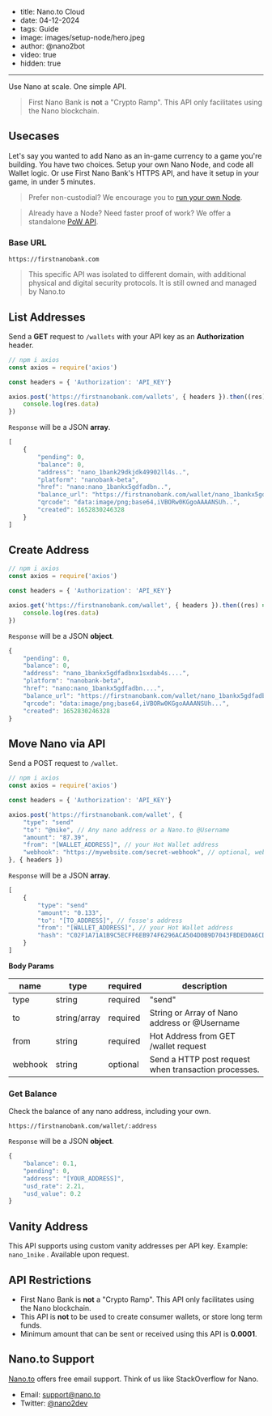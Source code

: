 - title: Nano.to Cloud
- date: 04-12-2024
- tags: Guide
- image: images/setup-node/hero.jpeg
- author: @nano2bot
- video: true
- hidden: true
-----

Use Nano at scale. One simple API.

> First Nano Bank is **not** a "Crypto Ramp". This API only facilitates using the Nano blockchain.

## Usecases

Let's say you wanted to add Nano as an in-game currency to a game you're building. You have two choices. Setup your own Nano Node, and code all Wallet logic. Or use First Nano Bank's HTTPS API, and have it setup in your game, in under 5 minutes. 

> Prefer non-custodial? We encourage you to [run your own Node](/setup-node). 

> Already have a Node? Need faster proof of work? We offer a standalone [PoW API](/pow-api).

### Base URL

```
https://firstnanobank.com
```

> This specific API was isolated to different domain, with additional physical and digital security protocols. It is still owned and managed by Nano.to

## List Addresses

Send a **GET** request to ```/wallets``` with your API key as an **Authorization** header. 

```js
// npm i axios
const axios = require('axios')

const headers = { 'Authorization': 'API_KEY'}

axios.post('https://firstnanobank.com/wallets', { headers }).then((res) => {
	console.log(res.data)
})
```

```Response``` will be a JSON **array**. 

```js
[
	{
		"pending": 0,
		"balance": 0,
		"address": "nano_1bank29dkjdk49902ll4s..",
		"platform": "nanobank-beta",
		"href": "nano:nano_1bankx5gdfadbn..",
		"balance_url": "https://firstnanobank.com/wallet/nano_1bankx5gdfadbnx1sxd..",
		"qrcode": "data:image/png;base64,iVBORw0KGgoAAAANSUh..",
		"created": 1652830246328
	}
]
```

## Create Address

```js
// npm i axios
const axios = require('axios')

const headers = { 'Authorization': 'API_KEY'}

axios.get('https://firstnanobank.com/wallet', { headers }).then((res) => {
    console.log(res.data)
})
```

```Response``` will be a JSON **object**. 

```js
{
	"pending": 0,
	"balance": 0,
	"address": "nano_1bankx5gdfadbnx1sxdab4s....",
	"platform": "nanobank-beta",
	"href": "nano:nano_1bankx5gdfadbn....",
	"balance_url": "https://firstnanobank.com/wallet/nano_1bankx5gdfadbnx1sxd....",
	"qrcode": "data:image/png;base64,iVBORw0KGgoAAAANSUh...",
	"created": 1652830246328
}
```

## Move Nano via API 

Send a POST request to ```/wallet```.

```js
// npm i axios
const axios = require('axios')

const headers = { 'Authorization': 'API_KEY'}

axios.post('https://firstnanobank.com/wallet', {
    "type": "send"
    "to": "@nike", // Any nano address or a Nano.to @Username
    "amount": "87.39",
    "from": "[WALLET_ADDRESS]", // your Hot Wallet address
    "webhook": "https://mywebsite.com/secret-webhook", // optional, webhook notification for when it processes
}, { headers })

```

```Response``` will be a JSON **array**. 

```js
[
	{
	    "type": "send"
	    "amount": "0.133",
	    "to": "[TO_ADDRESS]", // fosse's address
	    "from": "[WALLET_ADDRESS]", // your Hot Wallet address
	    "hash": "C02F1A71A1B9C5ECFF6EB974F6296ACA504D0B9D7043FBDED0A6CDA92"
	}
]
```


**Body Params**

|  name |  type | required | description
|---|---|---|---|
|   type | string |  required  | "send"
|   to | string/array |  required  | String or Array of Nano address or @Username
|   from | string |  required  | Hot Address from GET /wallet request
|   webhook | string |  optional | Send a HTTP post request when transaction processes. 


### Get Balance

Check the balance of any nano address, including your own. 

```
https://firstnanobank.com/wallet/:address
```

```Response``` will be a JSON **object**. 

```js
{
	"balance": 0.1,
	"pending": 0,
	"address": "[YOUR_ADDRESS]",
	"usd_rate": 2.21,
	"usd_value": 0.2
}
```

## Vanity Address

This API supports using custom vanity addresses per API key. Example: ```nano_1nike``` . Available upon request.

## API Restrictions

- First Nano Bank is **not** a "Crypto Ramp". This API only facilitates using the Nano blockchain. 
- This API is **not** to be used to create consumer wallets, or store long term funds. 
- Minimum amount that can be sent or received using this API is **0.0001**.

## Nano.to Support

[Nano.to](https://fwd.dev/) offers free email support. Think of us like StackOverflow for Nano. 

- Email: support@nano.to
- Twitter: [@nano2dev](https://twitter.com/nano2dev)
